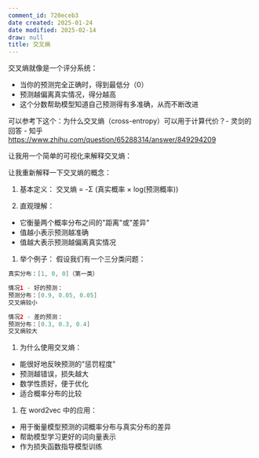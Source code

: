 ```yaml
---
comment_id: 720eceb3
date created: 2025-01-24
date modified: 2025-02-14
draw: null
title: 交叉熵
---
```

交叉熵就像是一个评分系统：

- 当你的预测完全正确时，得到最低分（0）
- 预测越偏离真实情况，得分越高
- 这个分数帮助模型知道自己预测得有多准确，从而不断改进

可以参考下这个：为什么交叉熵（cross-entropy）可以用于计算代价？- 灵剑的回答 - 知乎  
https://www.zhihu.com/question/65288314/answer/849294209

让我用一个简单的可视化来解释交叉熵：

让我重新解释一下交叉熵的概念：

1. 基本定义：
交叉熵 = -Σ (真实概率 × log(预测概率))

2. 直观理解：
- 它衡量两个概率分布之间的"距离"或"差异"
- 值越小表示预测越准确
- 值越大表示预测越偏离真实情况

1. 举个例子：
假设我们有一个三分类问题：

```Java
真实分布：[1, 0, 0]（第一类）

情况1 - 好的预测：
预测分布：[0.9, 0.05, 0.05]
交叉熵较小

情况2 - 差的预测：
预测分布：[0.3, 0.3, 0.4]
交叉熵较大
```

1. 为什么使用交叉熵：
- 能很好地反映预测的"惩罚程度"
- 预测越错误，损失越大
- 数学性质好，便于优化
- 适合概率分布的比较

1. 在 word2vec 中的应用：
- 用于衡量模型预测的词概率分布与真实分布的差异
- 帮助模型学习更好的词向量表示
- 作为损失函数指导模型训练
